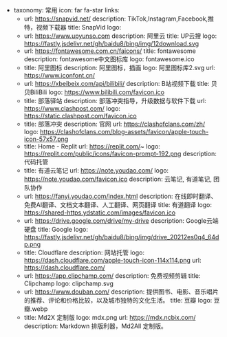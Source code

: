 
- taxonomy: 常用
  icon: far fa-star
  links: 
    - url: https://snapvid.net/
      description: TikTok,Instagram,Facebook,推特，视频下载器
      title: SnapVid
      logo: 
    - url: https://www.upyunso.com
      description: 阿里云
      title: UP云搜
      logo: https://fastly.jsdelivr.net/gh/baidu8/bing/img/12download.svg
    - url: https://fontawesome.com.cn/faicons/
      title: fontawesome
      description: fontawesome中文图标库
      logo: fontawesome.ico
    - title: 阿里图标
      description: 阿里图标，插画
      logo: 阿里图标库2.svg
      url: https://www.iconfont.cn/
    - url: https://xbeibeix.com/api/bilibili/
      description: B站视频下载
      title: 贝贝BiliBili
      logo: https://www.bilibili.com/favicon.ico
    - title: 部落驿站
      description: 部落冲突指导，升级数据与软件下载
      url: https://www.clashpost.com/
      logo: https://static.clashpost.com/favicon.ico
    - title: 部落冲突
      description: 官网
      url: https://clashofclans.com/zh/
      logo: https://clashofclans.com/blog-assets/favicon/apple-touch-icon-57x57.png
    - title: Home - Replit
      url: https://replit.com/~
      logo: https://replit.com/public/icons/favicon-prompt-192.png
      description:  代码托管
    - title: 有道云笔记 
      url: https://note.youdao.com/
      logo: https://note.youdao.com/favicon.ico
      description:  云笔记, 有道笔记, 团队协作
    - url: https://fanyi.youdao.com/index.html
      description: 在线即时翻译、免费AI翻译、文档文本翻译、人工翻译、网页翻译
      title: 有道翻译
      logo: https://shared-https.ydstatic.com/images/favicon.ico
    - url: https://drive.google.com/drive/my-drive
      description: Google云端硬盘
      title: Google
      logo: https://fastly.jsdelivr.net/gh/baidu8/bing/img/drive_20212es0q4_64dp.png
    - title: Cloudflare
      description: 网站托管
      logo: https://dash.cloudflare.com/apple-touch-icon-114x114.png
      url: https://dash.cloudflare.com/
    - url: https://app.clipchamp.com/
      description: 免费视频剪辑
      title: Clipchamp
      logo: clipchamp.svg
    - url: https://www.douban.com/
      description: 提供图书、电影、音乐唱片的推荐、评论和价格比较，以及城市独特的文化生活。
      title: 豆瓣
      logo: 豆瓣.webp
    - title: Md2X 定制版
      logo: mdx.png
      url: https://mdx.ncbix.com/
      description: Markdown 排版利器，Md2All 定制版。
